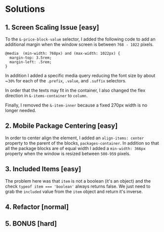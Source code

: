# Solutions

## 1. Screen Scaling Issue [easy]

To the `&-price-block-value` selector, I added the following code to add an additional margin when the window screen is between `768 - 1022` pixels. 

```
@media  (min-width: 768px) and (max-width: 1022px) {
  margin-top: 3.5rem;
  margin-left: .5rem;
}
```

In addition I added a specific media query reducing the font size by about ~`30%` for each of the `.prefix`, `.value`, and `.suffix` selectors. 

In order that the texts may fit in the container, I also changed the flex direction in `&-items-container` to `column`.

Finally, I removed the `&-item-inner` because a fixed 270px width is no longer needed. 
  
## 2. Mobile Package Centering [easy]

In order to center align the element, I added an `align-items: center` property to the parent of the blocks, `packages-container`. In addition so that all the package blocks are of equal width I added a `min-width: 366px` property when the window is resized between `500-959` pixels.

## 3. Included Items [easy]

The problem here was that `item` is not a boolean (it's an object) and the check `typeof item === 'boolean'` always returns false. We just need to grab the `included` value from the `item` object and return it's inverse.

## 4. Refactor [normal]

## 5. BONUS [hard]



